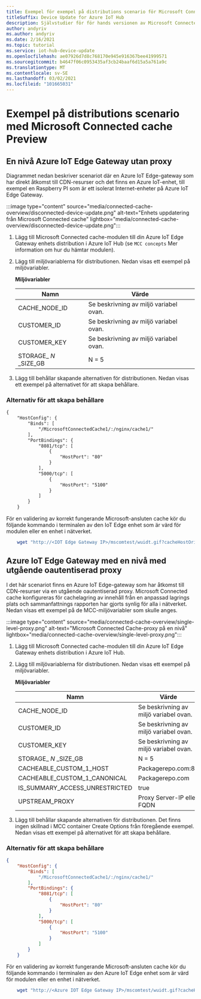```yaml
---
title: Exempel för exempel på distributions scenario för Microsoft Connected cache | Microsoft Docs
titleSuffix: Device Update for Azure IoT Hub
description: Självstudier för för hands versionen av Microsoft Connected cache Preview
author: andyriv
ms.author: andyriv
ms.date: 2/16/2021
ms.topic: tutorial
ms.service: iot-hub-device-update
ms.openlocfilehash: ae07926d7d8c768170e945e916367bee41999571
ms.sourcegitcommit: b4647f06c0953435af3cb24baaf6d15a5a761a9c
ms.translationtype: MT
ms.contentlocale: sv-SE
ms.lasthandoff: 03/02/2021
ms.locfileid: "101665031"
---
```

# <a name="microsoft-connected-cache-preview-deployment-scenario-samples"></a>Exempel på distributions scenario med Microsoft Connected cache Preview

## <a name="single-level-azure-iot-edge-gateway-no-proxy"></a>En nivå Azure IoT Edge Gateway utan proxy

Diagrammet nedan beskriver scenariot där en Azure IoT Edge-gateway som har direkt åtkomst till CDN-resurser och det finns en Azure IoT-enhet, till exempel en Raspberry PI som är ett isolerat Internet-enheter på Azure IoT Edge Gateway. 

  :::image type="content" source="media/connected-cache-overview/disconnected-device-update.png" alt-text="Enhets uppdatering från Microsoft Connected cache" lightbox="media/connected-cache-overview/disconnected-device-update.png":::

1. Lägg till Microsoft Connected cache-modulen till din Azure IoT Edge Gateway enhets distribution i Azure IoT Hub (se `MCC concepts` Mer information om hur du hämtar modulen).
2. Lägg till miljövariablerna för distributionen. Nedan visas ett exempel på miljövariabler.

    **Miljövariabler**
    
    | Namn                 | Värde                                       |
    | ----------------------------- | --------------------------------------------| 
    | CACHE_NODE_ID                 | Se beskrivning av miljö variabel ovan. |
    | CUSTOMER_ID                   | Se beskrivning av miljö variabel ovan. |
    | CUSTOMER_KEY                  | Se beskrivning av miljö variabel ovan. |
    | STORAGE_ *N* _SIZE_GB           | N = 5                                       |

3. Lägg till behållar skapande alternativen för distributionen. Nedan visas ett exempel på alternativet för att skapa behållare.

### <a name="container-create-options"></a>Alternativ för att skapa behållare

```markdown
{
    "HostConfig": {
        "Binds": [
            "/MicrosoftConnectedCache1/:/nginx/cache1/"
        ],
        "PortBindings": {
            "8081/tcp": [
                {
                    "HostPort": "80"
                }
            ],
            "5000/tcp": [
                {
                    "HostPort": "5100"
                }
            ]
        }
    }
```

För en validering av korrekt fungerande Microsoft-ansluten cache kör du följande kommando i terminalen av den IoT Edge enhet som är värd för modulen eller en enhet i nätverket.

```bash
    wget "http://<IOT Edge Gateway IP>/mscomtest/wuidt.gif?cacheHostOrigin=au.download.windowsupdate.com
```

## <a name="single-level-azure-iot-edge-gateway-with-outbound-unauthenticated-proxy"></a>Azure IoT Edge Gateway med en nivå med utgående oautentiserad proxy

I det här scenariot finns en Azure IoT Edge-gateway som har åtkomst till CDN-resurser via en utgående oautentiserad proxy. Microsoft Connected cache konfigureras för cachelagring av innehåll från en anpassad lagrings plats och sammanfattnings rapporten har gjorts synlig för alla i nätverket. Nedan visas ett exempel på de MCC-miljövariabler som skulle anges.

  :::image type="content" source="media/connected-cache-overview/single-level-proxy.png" alt-text="Microsoft Connected Cache-proxy på en nivå" lightbox="media/connected-cache-overview/single-level-proxy.png":::

1. Lägg till Microsoft Connected cache-modulen till din Azure IoT Edge Gateway enhets distribution i Azure IoT Hub.
2. Lägg till miljövariablerna för distributionen. Nedan visas ett exempel på miljövariabler.

    **Miljövariabler**

    | Namn                 | Värde                                       |
    | ----------------------------- | --------------------------------------------| 
    | CACHE_NODE_ID                 | Se beskrivning av miljö variabel ovan. |
    | CUSTOMER_ID                   | Se beskrivning av miljö variabel ovan. |
    | CUSTOMER_KEY                  | Se beskrivning av miljö variabel ovan. |
    | STORAGE_ *N* _SIZE_GB           | N = 5                                       |
    | CACHEABLE_CUSTOM_1_HOST       | Packagerepo.com:80                          |
    | CACHEABLE_CUSTOM_1_CANONICAL  | Packagerepo.com                             |
    | IS_SUMMARY_ACCESS_UNRESTRICTED| true                                        |
    | UPSTREAM_PROXY                | Proxy Server-IP eller FQDN                     |

3. Lägg till behållar skapande alternativen för distributionen. Det finns ingen skillnad i MCC container Create Options från föregående exempel. Nedan visas ett exempel på alternativet för att skapa behållare.

### <a name="container-create-options"></a>Alternativ för att skapa behållare

```json
{
    "HostConfig": {
        "Binds": [
            "/MicrosoftConnectedCache1/:/nginx/cache1/"
        ],
        "PortBindings": {
            "8081/tcp": [
                {
                    "HostPort": "80"
                }
            ],
            "5000/tcp": [
                {
                    "HostPort": "5100"
                }
            ]
        }
    }
```

För en validering av korrekt fungerande Microsoft-ansluten cache kör du följande kommando i terminalen av den Azure IoT Edge enhet som är värd för modulen eller en enhet i nätverket.

```bash
    wget "http://<Azure IOT Edge Gateway IP>/mscomtest/wuidt.gif?cacheHostOrigin=au.download.windowsupdate.com
```
